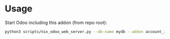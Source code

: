 # Usage

Start Odoo including this addon (from repo root):

```bash
python3 scripts/nix_odoo_web_server.py --db-name mydb --addon account_invoice_report_salesperson
```
